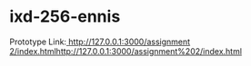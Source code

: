 # ixd-256-ennis



Prototype Link:[ http://127.0.0.1:3000/assignment 2/index.html](http://127.0.0.1:3000/assignment%202/index.html)http://127.0.0.1:3000/assignment%202/index.html
